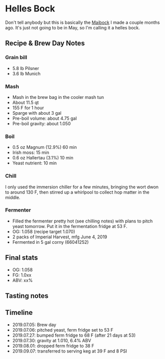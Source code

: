 # Helles Bock
Don't tell anybody but this is basically the [Maibock](../39-Maibock/README.md) I made a couple months ago. It's just not going to be in May, so I'm calling it a helles bock.

## Recipe & Brew Day Notes
### Grain bill
- 5.8 lb Pilsner
- 3.6 lb Munich

### Mash
- Mash in the brew bag in the cooler mash tun
- About 11.5 qt
- 155 F for 1 hour
- Sparge with about 3 gal
- Pre-boil volume: about 4.75 gal
- Pre-boil gravity: about 1.050

### Boil
- 0.5 oz Magnum (12.9%) 60 min
- Irish moss: 15 min
- 0.6 oz Hallertau (3.1%) 10 min
- Yeast nutrient: 10 min

### Chill
I only used the immersion chiller for a few minutes, bringing the wort dwon to around 130 F, then stirred up a whirlpool to collect hop matter in the middle.

### Fermenter
- Filled the fermenter pretty hot (see chilling notes) with plans to pitch yeast tomorrow. Put it in the fermentation fridge at 53 F.
- OG: 1.058 (recipe target 1.070)
- 2 packs of Imperial Harvest, mfg June 4, 2019
- Fermented in 5 gal corny (66041252)

## Final stats
- OG: 1.058
- FG: 1.0xx
- ABV: xx%

## Tasting notes

## Timeline
- 2019.07.05: Brew day
- 2019.07.06: pitched yeast, ferm fridge set to 53 F
- 2019.07.27: bumped ferm fridge to 68 F (after 21 days at 53)
- 2019.07.30: gravity at 1.010, 6.4% ABV
- 2019.08.01: dropped ferm fridge to 38 F
- 2019.09.07: transferred to serving keg at 39 F and 8 PSI
